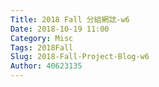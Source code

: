 ```yaml
---
Title: 2018 Fall 分組網誌-w6
Date: 2018-10-19 11:00
Category: Misc
Tags: 2018Fall
Slug: 2018-Fall-Project-Blog-w6
Author: 40623135
---
```




<!-- PELICAN_END_SUMMARY -->